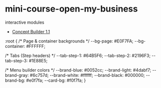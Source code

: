 # mini-course-open-my-business
interactive modules 
- [Concept Builder 1.1](https://giyoraashkenazi.github.io/mini-course-open-my-business/modules/concept-builder-1-1/)

:root {
  /* Page & container backgrounds */
  --bg-page:       #E0F7FA;
  --bg-container:  #FFFFFF;

  /* Tabs (Step headers) */
  --tab-step-1:    #64B5F6;
  --tab-step-2:    #2196F3;
  --tab-step-3:    #1E88E5;

  /* Menu builder colors */
  --brand-blue:    #0052cc;
  --brand-light:   #4dabf7;
  --brand-gray:    #6c757d;
  --brand-white:   #ffffff;
  --brand-black:   #000000;
  --brand-bg:      #e0f7fa;
  --card-bg:       #f0f7fa;
}
